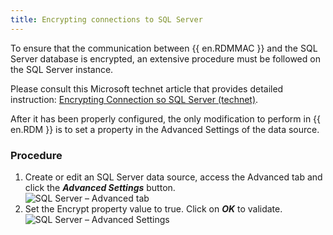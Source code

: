 ```yaml
---
title: Encrypting connections to SQL Server
---
```

To ensure that the communication between {{ en.RDMMAC }} and the SQL Server database is encrypted, an extensive procedure must be followed on the SQL Server instance.  

Please consult this Microsoft technet article that provides detailed instruction: [Encrypting Connection so SQL Server (technet)](https://learn.microsoft.com/en-us/previous-versions/sql/sql-server-2008-r2/ms189067(v=sql.105)?redirectedfrom=MSDN).  

After it has been properly configured, the only modification to perform in {{ en.RDM }} is to set a property in the Advanced Settings of the data source.  

### Procedure 

1. Create or edit an SQL Server data source, access the Advanced tab and click the ***Advanced Settings*** button.  
![SQL Server – Advanced tab](https://webdevolutions.azureedge.net/docs/en/rdm/mac/clip6044.png) 
1. Set the Encrypt property value to true. Click on ***OK*** to validate.  
![SQL Server – Advanced Settings](https://webdevolutions.azureedge.net/docs/en/rdm/mac/clip6045.png) 
